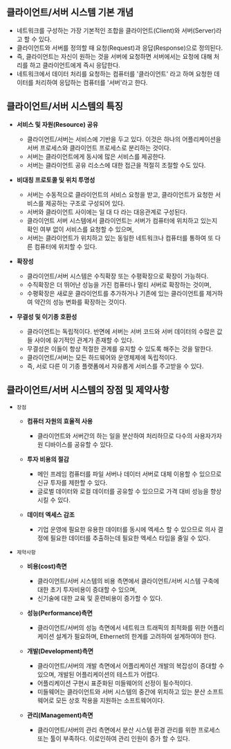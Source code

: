 ## 클라이언트/서버 시스템 기본 개념
- 네트워크를 구성하는 가장 기본적인 조합을 클라이언트(Client)와 서버(Server)라고 할 수 있다.
- 클라이언트와 서버를 정의할 때 요청(Request)과 응답(Response)으로 정의된다.
- 즉, 클라이언트는 자신이 원하는 것을 서버에 요청하면 서버에서는 요청에 대해 처리를 하고 클라이언트에게 즉시 응답한다.
- 네트워크에서 데이터 처리를 요청하는 컴퓨터를 '클라이언트' 라고 하며 요청한 데이터를 처리하여 응답하는 컴퓨터를 '서버'라고 한다.


## 클라이언트/서버 시스템의 특징
- **서비스 및 자원(Resource) 공유**
	- 클라이언트/서버는 서비스에 기반을 두고 있다. 이것은 하나의 어플리케이션을 서버 프로세스와 클라이언트 프로세스로 분리하는 것이다.
	- 서버는 클라이언트에게 동시에 많은 서비스를 제공한다.
	- 서버는 클라이언트 공유 리소스에 대한 접근을 적절히 조절할 수도 있다.
	
- **비대칭 프로토콜 및 위치 투명성**
	- 서버는 수동적으로 클라이언트의 서비스 요청을 받고, 클라이언트가 요청한 서비스를 제공하는 구조로 구성되어 있다.
	- 서버와 클라이언트 사이에는 일 대 다 라는 대응관계로 구성된다.
	- 클라이언트 서버 시스템에서 클라이언트는 서버가 컴퓨터에 위치하고 있는지 확인 여부 없이 서비스를 요청할 수 있으며,
	- 서버는 클라이언트가 위치하고 있는 동일한 네트워크나 컴퓨터를 통하여 또 다른 컴퓨터에 위치할 수 있다.
	
- **확장성**
	- 클라이언트/서버 시스템은 수직확장 또는 수평확장으로 확장이 가능하다.
	- 수직확장은 더 뛰어난 성능을 가진 컴퓨터나 멀티 서버로 확장하는 것이며, 
	- 수평확장은 새로운 클라이언트를 추가하거나 기존에 있는 클라이언트를 제거하여 약간의 성능 변화를 확장하는 것이다.
	
- **무결성 및 이기종 호환성**
	- 클라이언트는 독립적이다. 반면에 서버는 서버 코드와 서버 데이터의 수많은 값들 사이에 유기적인 관계가 존재할 수 있다.
	- 무결성은 이들이 항상 적절한 관계를 유지할 수 있도록 해주는 것을 말한다.
	- 클라이언트/서버는 모든 하드웨어와 운영체제에 독립적이다. 
	- 즉, 서로 다른 이 기종 플랫폼에서 자유롭게 서비스를 주고받을 수 있다.
	
## 클라이언트/서버 시스템의 장점 및 제약사항
- ` 장점 `
	- **컴퓨터 자원의 효율적 사용**
		- 클라이언트와 서버간의 하는 일을 분산하여 처리하므로 다수의 사용자가자원 디바이스를 공유할 수 있다.
		
	- **투자 비용의 절감**
		- 메인 프레임 컴퓨터를 파일 서버나 데이터 서버로 대체 이용할 수 있으므로 신규 투자를 제한할 수 있다.
		- 글로벌 데이터와 로컬 데이터를 공유할 수 있으므로 가격 대비 성능을 향상 시킬 수 있다.
		
	- **데이터 엑세스 감조**
		- 기업 운영에 필요한 유용한 데이터를 동시에 엑세스 할 수 있으므로 의사 결정에 필요한 데이터를 추출하는데 필요한 엑세스 타임을 줄일 수 있다.

- ` 제약사항 `
	- **비용(cost)측면**
		- 클라이언트/서버 시스템의 비용 측면에서 클라이언트/서버 시스템 구축에 대한 초기 투자비용이 증대할 수 있으며,
		- 신기술에 대한 교육 및 훈련비용이 증가할 수 있다.
		
	- **성능(Performance)측면**
		- 클라이언트/서버의 성능 측면에서 네트워크 트래픽의 최적화를 위한 어플리케이션 설계가 필요하며, Ethernet의 한계를 고려하여 설계하여야 한다.
			
	- **개발(Development)측면**
		- 클라이언트/서버의 개발 측면에서 어플리케이션 개발의 복잡성이 증대할 수 있으며, 개발된 어플리케이션의 테스트가 어렵다.
		- 어플리케이션 구현시 표준화된 미들웨어의 선정이 필수적이다.
		- 미들웨어는 클라이언트와 서버 시스템의 중간에 위치하고 있는 분산 소프트웨어로 모든 상호 작용을 지원하는 소프트웨어이다.
		
	- **관리(Management)측면**
		- 클라이언트/서버의 관리 측면에서 분산 시스템 환경 관리를 위한 프로세스 또는 툴이 부족하다. 이로인하여 관리 인원이 증가 할 수 있다.
		